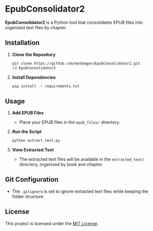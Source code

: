 # EpubConsolidator2

**EpubConsolidator2** is a Python tool that consolidates EPUB files into organized text files by chapter.

## Installation

1. **Clone the Repository**

   ```bash
   git clone https://github.com/mateogon/EpubConsolidator2.git
   cd EpubConsolidator2
   ```

2. **Install Dependencies**

   ```bash
   pip install -r requirements.txt
   ```

## Usage

1. **Add EPUB Files**

   - Place your EPUB files in the `epub_files/` directory.

2. **Run the Script**

   ```bash
   python extract_text.py
   ```

3. **View Extracted Text**

   - The extracted text files will be available in the `extracted_text/` directory, organized by book and chapter.

## Git Configuration

- The `.gitignore` is set to ignore extracted text files while keeping the folder structure.

## License

This project is licensed under the [MIT License](LICENSE).

